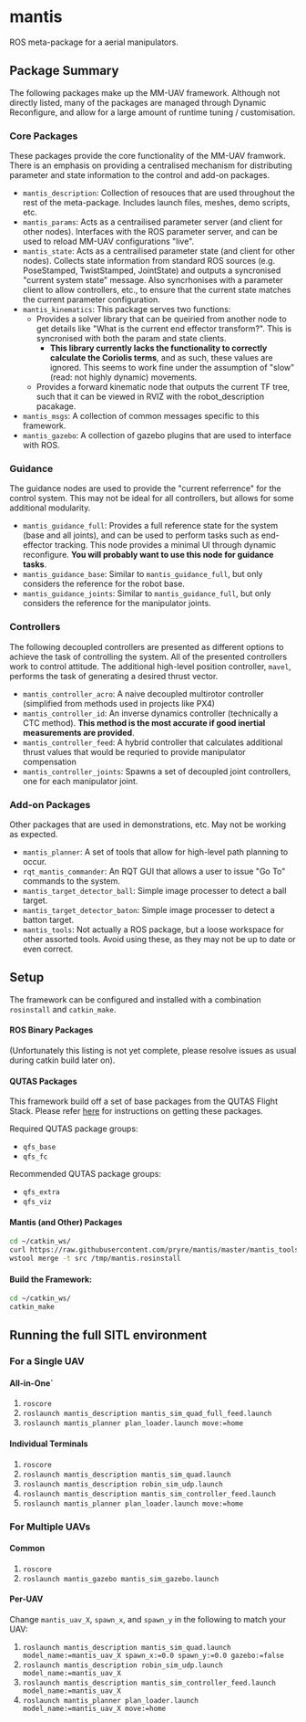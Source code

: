 # mantis
ROS meta-package for a aerial manipulators.

## Package Summary
The following packages make up the MM-UAV framework. Although not directly listed, many of the packages are managed through Dynamic Reconfigure, and allow for a large amount of runtime tuning / customisation.

### Core Packages
These packages provide the core functionality of the MM-UAV framwork. There is an emphasis on providing a centralised mechanism for distributing parameter and state information to the control and add-on packages.

- `mantis_description`: Collection of resouces that are used throughout the rest of the meta-package. Includes launch files, meshes, demo scripts, etc.
- `mantis_params`: Acts as a centrailised parameter server (and client for other nodes). Interfaces with the ROS parameter server, and can be used to reload MM-UAV configurations "live".
- `mantis_state`: Acts as a centrailised parameter state (and client for other nodes). Collects state information from standard ROS sources (e.g. PoseStamped, TwistStamped, JointState) and outputs a syncronised "current system state" message. Also syncrhonises with a parameter client to allow controllers, etc., to ensure that the current state matches the current parameter configuration.
- `mantis_kinematics`: This package serves two functions:
  - Provides a solver library that can be queiried from another node to get details like "What is the current end effector transform?". This is syncronised with both the param and state clients.
    - **This library currently lacks the functionality to correctly calculate the Coriolis terms**, and as such, these values are ignored. This seems to work fine under the assumption of "slow" (read: not highly dynamic) movements.
  - Provides a forward kinematic node that outputs the current TF tree, such that it can be viewed in RVIZ with the robot_description pacakage.
- `mantis_msgs`: A collection of common messages specific to this framework.
- `mantis_gazebo`: A collection of gazebo plugins that are used to interface with ROS.

### Guidance
The guidance nodes are used to provide the "current referrence" for the control system. This may not be ideal for all controllers, but allows for some additional modularity.
- `mantis_guidance_full`: Provides a full reference state for the system (base and all joints), and can be used to perform tasks such as end-effector tracking. This node provides a minimal UI through dynamic reconfigure. **You will probably want to use this node for guidance tasks**.
- `mantis_guidance_base`: Similar to `mantis_guidance_full`, but only considers the reference for the robot base.
- `mantis_guidance_joints`: Similar to `mantis_guidance_full`, but only considers the reference for the manipulator joints.

### Controllers
The following decoupled controllers are presented as different options to achieve the task of controlling the system. All of the presented controllers work to control attitude. The additional high-level position controller, `mavel`, performs the task of generating a desired thrust vector.
- `mantis_controller_acro`: A naive decoupled multirotor controller (simplified from methods used in projects like PX4)
- `mantis_controller_id`: An inverse dynamics controller (technically a CTC method). **This method is the most accurate if good inertial measurements are provided**.
- `mantis_controller_feed`: A hybrid controller that calculates additional thrust values that would be requried to provide manipulator compensation
- `mantis_controller_joints`: Spawns a set of decoupled joint controllers, one for each manipulator joint.

### Add-on Packages
Other packages that are used in demonstrations, etc. May not be working as expected.
- `mantis_planner`: A set of tools that allow for high-level path planning to occur.
- `rqt_mantis_commander`: An RQT GUI that allows a user to issue "Go To" commands to the system.
- `mantis_target_detector_ball`: Simple image processer to detect a ball target.
- `mantis_target_detector_baton`: Simple image processer to detect a batton target.
- `mantis_tools`: Not actually a ROS package, but a loose workspace for other assorted tools. Avoid using these, as they may not be up to date or even correct.


## Setup
The framework can be configured and installed with a combination `rosinstall` and `catkin_make`.

#### ROS Binary Packages
(Unfortunately this listing is not yet complete, please resolve issues as usual during catkin build later on).

#### QUTAS Packages
This framework build off a set of base packages from the QUTAS Flight Stack. Please refer [here](https://github.com/qutas/info/wiki/UAV-Setup-Guides-(QUTAS-Flight-Stack)) for instructions on getting these packages.

Required QUTAS package groups:
- `qfs_base`
- `qfs_fc`

Recommended QUTAS package groups:
- `qfs_extra`
- `qfs_viz`

#### Mantis (and Other) Packages
```sh
cd ~/catkin_ws/
curl https://raw.githubusercontent.com/pryre/mantis/master/mantis_tools/mantis.rosinstall > /tmp/mantis.rosinstall
wstool merge -t src /tmp/mantis.rosinstall
```

#### Build the Framework:
```sh
cd ~/catkin_ws/
catkin_make
```

## Running the full SITL environment

### For a Single UAV

#### All-in-One`
1. `roscore`
2. `roslaunch mantis_description mantis_sim_quad_full_feed.launch`
6. `roslaunch mantis_planner plan_loader.launch move:=home`

#### Individual Terminals
1. `roscore`
2. `roslaunch mantis_description mantis_sim_quad.launch`
3. `roslaunch mantis_description robin_sim_udp.launch`
4. `roslaunch mantis_description mantis_sim_controller_feed.launch`
6. `roslaunch mantis_planner plan_loader.launch move:=home`

### For Multiple UAVs

#### Common
1. `roscore`
2. `roslaunch mantis_gazebo mantis_sim_gazebo.launch`

#### Per-UAV
Change `mantis_uav_X`, `spawn_x`, and `spawn_y` in the following to match your UAV:
1. `roslaunch mantis_description mantis_sim_quad.launch model_name:=mantis_uav_X spawn_x:=0.0 spawn_y:=0.0 gazebo:=false`
2. `roslaunch mantis_description robin_sim_udp.launch model_name:=mantis_uav_X`
3. `roslaunch mantis_description mantis_sim_controller_feed.launch model_name:=mantis_uav_X`
5. `roslaunch mantis_planner plan_loader.launch model_name:=mantis_uav_X move:=home`
